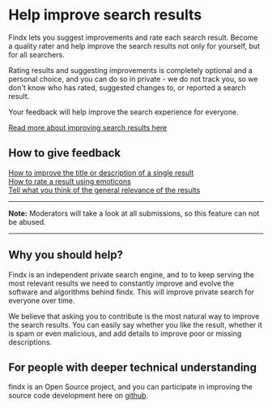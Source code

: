 # Help improve search results

Findx lets you suggest improvements and rate each search result. Become a quality rater and help improve the search results not only for yourself, but for all searchers.

Rating results and suggesting improvements is completely optional and a personal choice, and you can do so in private - we do not track you, so we don't know who has rated, suggested changes to, or reported a search result. 

Your feedback will help improve the search experience for everyone.

[Read more about improving search results here](https://www.privacore.com/findx/improve-search-results/#features)  


## How to give feedback  


[How to improve the title or description of a single result ](/en/improvesearch/improve-result)  
[How to rate a result using emoticons](/en/improvesearch/rate-result)  
[Tell what you think of the general relevance of the results](/en/improvesearch/what-do-you-think) 

---

**Note:** Moderators will take a look at all submissions, so this feature can not be abused.  

---

## Why you should help?
Findx is an independent private search engine, and to to keep serving the most relevant results we need to constantly improve and evolve the software and algorithms behind findx. This will improve private search for everyone over time.

We believe that asking you to contribute is the most natural way to improve the search results. You can easily say whether you like the result, whether it is spam or even malicious, and add details to improve poor or missing descriptions.

## For people with deeper technical understanding
findx is an Open Source project, and you can participate in improving the source code development here on [github](https://github.com/privacore/open-source-search-engine).
